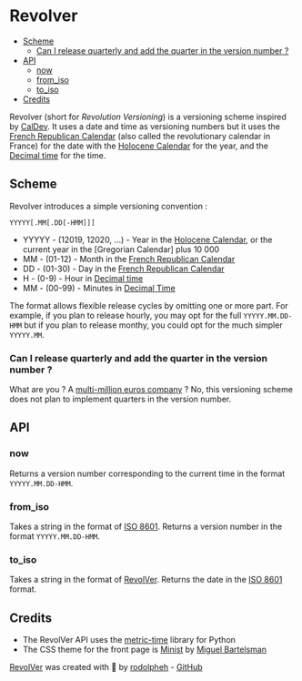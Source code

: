 # Revolver

- [Scheme](#Scheme)
  - [Can I release quarterly and add the quarter in the version number ?](#Can-I-release-quarterly-and-add-the-quarter-in-the-version-number)
- [API](#API)
  - [now](#now)
  - [from_iso](#fromiso)
  - [to_iso](#toiso)
- [Credits](#Credits)

Revolver (short for *Revolution Versioning*) is a versioning scheme inspired by [CalDev]. It uses a date and time as versioning numbers but it uses the [French Republican Calendar] (also called the revolutionary calendar in France) for the date with the [Holocene Calendar] for the year, and the [Decimal time] for the time.

## Scheme

Revolver introduces a simple versioning convention :

```
YYYYY[.MM[.DD[-HMM]]]
```

* YYYYY - (12019, 12020, ...) - Year in the [Holocene Calendar], or the current year in the [Gregorian Calendar] plus 10 000
* MM - (01-12) - Month in the [French Republican Calendar]
* DD - (01-30) - Day in the [French Republican Calendar]
* H - (0-9) - Hour in [Decimal time]
* MM - (00-99) - Minutes in [Decimal Time]

The format allows flexible release cycles by omitting one or more part. For example, if you plan to release hourly, you may opt for the full `YYYYY.MM.DD-HMM` but if you plan to release monthy, you could opt for the much simpler `YYYYY.MM`.

### Can I release quarterly and add the quarter in the version number ?

What are you ? A [multi-million euros company] ? No, this versioning scheme does not plan to implement quarters in the version number.

## API

### now

Returns a version number corresponding to the current time in the format `YYYYY.MM.DD-HMM`.

### from_iso

Takes a string in the format of [ISO 8601]. Returns a version number in the format `YYYYY.MM.DD-HMM`.

### to_iso

Takes a string in the format of [RevolVer]. Returns the date in the [ISO 8601] format.

## Credits

* The RevolVer API uses the [metric-time] library for Python
* The CSS theme for the front page is [Minist] by [Miguel Bartelsman]

[RevolVer] was created with 🤪 by [rodolpheh] - [GitHub]

[ISO 8601]: https://en.wikipedia.org/wiki/ISO_8601
[now]: https://rodolpheh.pythonanywhere.com/now
[CalDev]: https://caldev.org
[French Republican Calendar]: https://en.wikipedia.org/wiki/French_Republican_calendar
[Holocene Calendar]: https://en.wikipedia.org/wiki/Holocene_calendar
[Decimal time]: https://en.wikipedia.org/wiki/Decimal_time
[multi-million euros company]: https://www.3ds.com/
[Minist]: http://markedstyle.com/styles/minist
[Miguel Bartelsman]: http://markedstyle.com/authors/1642
[metric-time]: https://github.com/lakhanmankani/metric-time
[rodolpheh]: https://github.com/rodolpheh
[GitHub]: https://github.com/rodolpheh/revolver
[RevolVer]: https://rodolpheh.pythonanywhere.com/
